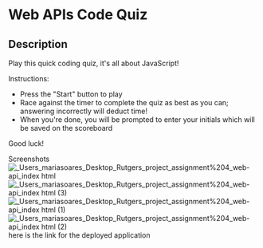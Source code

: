 # Web APIs Code Quiz

## Description

Play this quick coding quiz, it's all about JavaScript!

Instructions:
- Press the "Start" button to play 
- Race against the timer to complete the quiz as best as you can; answering incorrectly will deduct time!
- When you're done, you will be prompted to enter your initials which will be saved on the scoreboard

Good luck! 

Screenshots
![_Users_mariasoares_Desktop_Rutgers_project_assignment%204_web-api_index html](https://user-images.githubusercontent.com/82120954/126057470-122af57f-9f75-409e-8158-c6bbe407ffb7.png)
![_Users_mariasoares_Desktop_Rutgers_project_assignment%204_web-api_index html (3)](https://user-images.githubusercontent.com/82120954/126057529-1b4272dc-2695-464d-b031-7c1b0f323ffe.png)
![_Users_mariasoares_Desktop_Rutgers_project_assignment%204_web-api_index html (1)](https://user-images.githubusercontent.com/82120954/126057554-1918a401-7de2-4738-a473-e47d3dda2267.png)
![_Users_mariasoares_Desktop_Rutgers_project_assignment%204_web-api_index html (2)](https://user-images.githubusercontent.com/82120954/126057618-3cd5f2c9-f1d2-4b13-985f-d25f7b35ea9b.png)
here is the link for the deployed application
